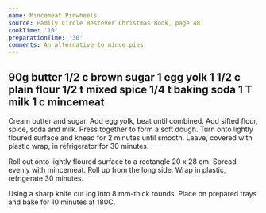 ```yaml
---
name: Mincemeat Pinwheels
source: Family Circle Bestever Christmas Book, page 48
cookTime: '10'
preparationTime: '30'
comments: An alternative to mince pies
---
```

90g butter
1/2 c brown sugar
1 egg yolk
1 1/2 c plain flour
1/2 t mixed spice
1/4 t baking soda
1 T milk
1 c mincemeat
---
Cream butter and sugar.  Add egg yolk, beat until combined.  Add sifted flour, spice, soda and milk.  Press together to form a soft dough.  Turn onto lightly floured surface and knead for 2 minutes until smooth.  Leave, covered with plastic wrap, in refrigerator for 30 minutes.

Roll out onto lightly floured surface to a rectangle 20 x 28 cm.  Spread evenly with mincemeat.  Roll up from the long side.  Wrap in plastic, refrigerate 30  minutes.

Using a sharp knife cut log into 8 mm-thick rounds.  Place on prepared trays and bake for 10 minutes at 180C.

